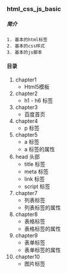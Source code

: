 ### html_css_js_basic
##### 简介
    1. 基本的html标签
    2. 基本的css样式
    3. 基本的js脚本

#### 目录
1. chapter1
   * Html5模板
2. chapter2
   * h1 - h6 标签
3. chapter3
   * 百度首页
4. chapter4
   * p 标签
5. chapter5
   * a 标签
   * a 标签的属性
6. head 头部
   * title 标签
   * meta 标签
   * link 标签
   * script 标签
7. chapter7
   * 列表标签
   * 列表标签的属性
8. chapter8
   * 表格标签
   * 表格标签的属性
9. chapter9
   * 表单标签
   * 表单标签的属性
10. chapter10
    * 图片标签
